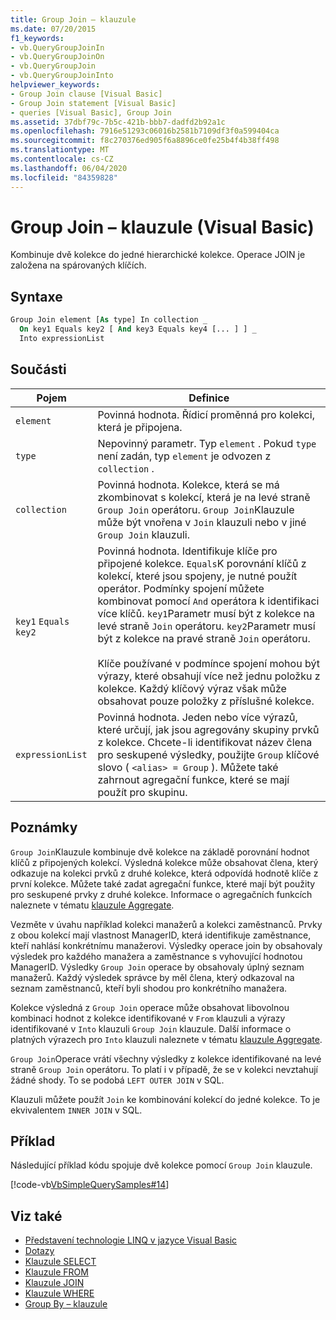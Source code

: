 ```yaml
---
title: Group Join – klauzule
ms.date: 07/20/2015
f1_keywords:
- vb.QueryGroupJoinIn
- vb.QueryGroupJoinOn
- vb.QueryGroupJoin
- vb.QueryGroupJoinInto
helpviewer_keywords:
- Group Join clause [Visual Basic]
- Group Join statement [Visual Basic]
- queries [Visual Basic], Group Join
ms.assetid: 37dbf79c-7b5c-421b-bbb7-dadfd2b92a1c
ms.openlocfilehash: 7916e51293c06016b2581b7109df3f0a599404ca
ms.sourcegitcommit: f8c270376ed905f6a8896ce0fe25b4f4b38ff498
ms.translationtype: MT
ms.contentlocale: cs-CZ
ms.lasthandoff: 06/04/2020
ms.locfileid: "84359828"
---
```

# <a name="group-join-clause-visual-basic"></a>Group Join – klauzule (Visual Basic)
Kombinuje dvě kolekce do jedné hierarchické kolekce. Operace JOIN je založena na spárovaných klíčích.  
  
## <a name="syntax"></a>Syntaxe  
  
```vb  
Group Join element [As type] In collection _  
  On key1 Equals key2 [ And key3 Equals key4 [... ] ] _  
  Into expressionList  
```  
  
## <a name="parts"></a>Součásti  
  
|Pojem|Definice|  
|---|---|  
|`element`|Povinná hodnota. Řídicí proměnná pro kolekci, která je připojena.|  
|`type`|Nepovinný parametr. Typ `element` . Pokud `type` není zadán, typ `element` je odvozen z `collection` .|  
|`collection`|Povinná hodnota. Kolekce, která se má zkombinovat s kolekcí, která je na levé straně `Group Join` operátoru. `Group Join`Klauzule může být vnořena v `Join` klauzuli nebo v jiné `Group Join` klauzuli.|  
|`key1` `Equals` `key2`|Povinná hodnota. Identifikuje klíče pro připojené kolekce. `Equals`K porovnání klíčů z kolekcí, které jsou spojeny, je nutné použít operátor. Podmínky spojení můžete kombinovat pomocí `And` operátora k identifikaci více klíčů. `key1`Parametr musí být z kolekce na levé straně `Join` operátoru. `key2`Parametr musí být z kolekce na pravé straně `Join` operátoru.<br /><br /> Klíče používané v podmínce spojení mohou být výrazy, které obsahují více než jednu položku z kolekce. Každý klíčový výraz však může obsahovat pouze položky z příslušné kolekce.|  
|`expressionList`|Povinná hodnota. Jeden nebo více výrazů, které určují, jak jsou agregovány skupiny prvků z kolekce. Chcete-li identifikovat název člena pro seskupené výsledky, použijte `Group` klíčové slovo ( `<alias> = Group` ). Můžete také zahrnout agregační funkce, které se mají použít pro skupinu.|  
  
## <a name="remarks"></a>Poznámky  
 `Group Join`Klauzule kombinuje dvě kolekce na základě porovnání hodnot klíčů z připojených kolekcí. Výsledná kolekce může obsahovat člena, který odkazuje na kolekci prvků z druhé kolekce, která odpovídá hodnotě klíče z první kolekce. Můžete také zadat agregační funkce, které mají být použity pro seskupené prvky z druhé kolekce. Informace o agregačních funkcích naleznete v tématu [klauzule Aggregate](aggregate-clause.md).  
  
 Vezměte v úvahu například kolekci manažerů a kolekci zaměstnanců. Prvky z obou kolekcí mají vlastnost ManagerID, která identifikuje zaměstnance, kteří nahlásí konkrétnímu manažerovi. Výsledky operace join by obsahovaly výsledek pro každého manažera a zaměstnance s vyhovující hodnotou ManagerID. Výsledky `Group Join` operace by obsahovaly úplný seznam manažerů. Každý výsledek správce by měl člena, který odkazoval na seznam zaměstnanců, kteří byli shodou pro konkrétního manažera.  
  
 Kolekce výsledná z `Group Join` operace může obsahovat libovolnou kombinaci hodnot z kolekce identifikované v `From` klauzuli a výrazy identifikované v `Into` klauzuli `Group Join` klauzule. Další informace o platných výrazech pro `Into` klauzuli naleznete v tématu [klauzule Aggregate](aggregate-clause.md).  
  
 `Group Join`Operace vrátí všechny výsledky z kolekce identifikované na levé straně `Group Join` operátoru. To platí i v případě, že se v kolekci nevztahují žádné shody. To se podobá `LEFT OUTER JOIN` v SQL.  
  
 Klauzuli můžete použít `Join` ke kombinování kolekcí do jedné kolekce. To je ekvivalentem `INNER JOIN` v SQL.  
  
## <a name="example"></a>Příklad  
 Následující příklad kódu spojuje dvě kolekce pomocí `Group Join` klauzule.  
  
 [!code-vb[VbSimpleQuerySamples#14](~/samples/snippets/visualbasic/VS_Snippets_VBCSharp/VbSimpleQuerySamples/VB/QuerySamples1.vb#14)]  
  
## <a name="see-also"></a>Viz také

- [Představení technologie LINQ v jazyce Visual Basic](../../programming-guide/language-features/linq/introduction-to-linq.md)
- [Dotazy](index.md)
- [Klauzule SELECT](select-clause.md)
- [Klauzule FROM](from-clause.md)
- [Klauzule JOIN](join-clause.md)
- [Klauzule WHERE](where-clause.md)
- [Group By – klauzule](group-by-clause.md)
